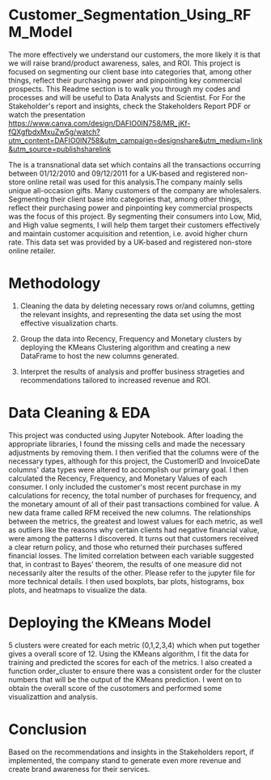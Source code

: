 # Customer_Segmentation_Using_RFM_Model
The more effectively we understand our customers, the more likely it is that we will raise brand/product awareness, sales, and ROI. This project is focused on segmenting our client base into categories that, among other things, reflect their purchasing power and pinpointing key commercial prospects.
This Readme section is to walk you through my codes and processes and will be useful to Data Analysts and Scientist. For For the Stakeholder's report and insights, check the Stakeholders Report PDF or watch the presentation https://www.canva.com/design/DAFIO0lN758/MR_jKf-fQXgfbdxMxuZw5g/watch?utm_content=DAFIO0lN758&utm_campaign=designshare&utm_medium=link&utm_source=publishsharelink


The is a transnational data set which contains all the transactions occurring between 01/12/2010 and 09/12/2011 for a UK-based and registered non-store online retail was used for this analysis.The company mainly sells unique all-occasion gifts. Many customers of the company are wholesalers.
Segmenting their client base into categories that, among other things, reflect their purchasing power and pinpointing key commercial prospects was the focus of this project.
By segmenting their consumers into Low, Mid, and High value segments, I will help them target their customers effectively and maintain customer acquisition and retention, i.e. avoid higher churn rate. This data set was provided by a UK-based and registered non-store online retailer.


# Methodology
1. Cleaning the data by deleting necessary rows or/and columns, getting the relevant insights, and representing the data set using the most effective visualization charts.


2. Group the data into Recency, Frequency and Monetary clusters by deploying the KMeans Clustering algorithm and creating a new DataFrame to host the new columns generated.


3. Interpret the results of analysis and proffer business strageties and recommendations tailored to increased revenue and ROI.


# Data Cleaning & EDA
This project was conducted using Jupyter Notebook. After loading the appropriate libraries, I found the missing cells and made the necessary adjustments by removing them. I then verified that the columns were of the necessary types, although for this project, the CustomerID and InvoiceDate columns' data types were altered to accomplish our primary goal.
I then calculated the Recency, Frequency, and Monetary Values of each consumer. I only included the customer's most recent purchase in my calculations for recency, the total number of purchases for frequency, and the monetary amount of all of their past transactions combined for value. A new data frame called RFM received the new columns.
The relationships between the metrics, the greatest and lowest values for each metric, as well as outliers like the reasons why certain clients had negative financial value, were among the patterns I discovered. It turns out that customers received a clear return policy, and those who returned their purchases suffered financial losses. 
The limited correlation between each variable suggested that, in contrast to Bayes' theorem, the results of one measure did not necessarily alter the results of the other. Please refer to the jupyter file for more technical details.
I then used boxplots, bar plots, histograms, box plots, and heatmaps to visualize the data.


# Deploying the KMeans  Model
5 clusters were created for each metric (0,1,2,3,4) which when put together gives a overall score of 12. Using the KMeans algorithm, I fit the data for training and predicted the
 scores for each of the metrics. I also created a function order_cluster to ensure there was a consistent order for the cluster numbers that will be the output of the KMeans prediction.
 I went on to obtain the overall score of the cusotomers and performed some visualizattion and analysis.
 
 
 # Conclusion
 Based on the recommendations and insights in the Stakeholders report, if implemented, the company stand to generate even more revenue and create brand awareness for their services.
 






